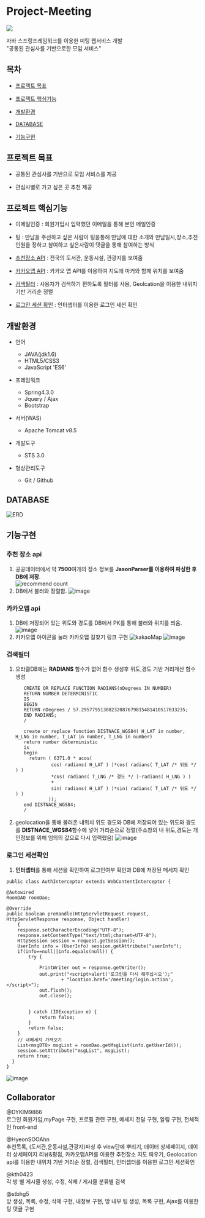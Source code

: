 # Project-Meeting
<img src="https://user-images.githubusercontent.com/77277946/124152008-17106280-dace-11eb-99fa-2fb8c6ed6132.png" width="width 300" height="height 150">

자바 스프링프레임워크를 이용한 미팅 웹서비스 개발<br/>
"공통된 관심사를 기반으로한 모임 서비스"


## 목차
  - [프로젝트 목표](#프로젝트-목표)


  - [프로젝트 핵심기능](#프로젝트-핵심기능)


  - [개발환경](#개발환경)


  - [DATABASE](#database)


  - [기능구현](#기능구현)



## 프로젝트 목표
  - 공통된 관심사를 기반으로 모임 서비스를 제공


  - 관심사별로 가고 싶은 곳 추천 제공



## 프로젝트 핵심기능
  - 이메일인증 : 회원가입시 입력했던 이메일을 통해 본인 메일인증


  - 팅 :  만남을 주선하고 싶은 사람이 팅을통해 만남에 대한 소개와 만남일시,장소,추천인원을 정하고 참여하고 싶은사람이 댓글을 통해 참여하는 방식


  - [추천장소 API](#추천-장소-api) : 전국의 도서관, 운동시설, 관광지를 보여줌


  - [카카오맵 API](#카카오맵-api) : 카카오 맵 API를 이용하여 지도에 마커와 함께 위치를 보여줌


  - [검색필터](#검색필터) : 사용자가 검색하기 편하도록 필터를 사용, Geolcation을 이용한 내위치 기반 거리순 정렬


  - [로그인 세션 확인](#로그인-세션확인) : 인터셉터를 이용한 로그인 세션 확인

## 개발환경
  - 언어
    * JAVA(jdk1.6)
    * HTML5/CSS3
    * JavaScript 'ES6'


  - 프레임워크
    * Spring4.3.0
    * Jquery / Ajax
    * Bootstrap


  - 서버(WAS)
    * Apache Tomcat v8.5


  - 개발도구
    * STS 3.0


  - 형상관리도구
    * Git / Github



## DATABASE
![ERD](https://user-images.githubusercontent.com/77277946/124152011-1972bc80-dace-11eb-84c0-b5ec6e570a96.png)




## 기능구현

  ### 추천 장소 api
  1. 공공데이터에서 약 **7500**여개의 장소 정보를 **JasonParser를 이용하여 파싱한 후 DB에 저장**.<br/>
![recommend count](https://user-images.githubusercontent.com/77277946/124158790-4e364200-dad5-11eb-98e4-cdc59f5cf3ec.png)
  2. DB에서 불러와 정렬함.
![image](https://user-images.githubusercontent.com/77277946/124162411-5c865d00-dad9-11eb-93e8-aafdfe4cca9d.png)

  ### 카카오맵 api
  1. DB에 저장되어 있는 위도와 경도를 DB에서 PK를 통해 불러와 위치를 띄움.
![image](https://user-images.githubusercontent.com/77277946/124162457-6b6d0f80-dad9-11eb-92e9-782ec1ace3ac.png)
  2. 카카오맵 아이콘을 눌러 카카오맵 길찾기 링크 구현
    ![kakaoMap](https://user-images.githubusercontent.com/77277946/124160227-01ec0180-dad7-11eb-8051-0e6e0cf1e92b.png)
![image](https://user-images.githubusercontent.com/77277946/124162491-7889fe80-dad9-11eb-9656-0a73a757bdf3.png)
    
  ### 검색필터
  1. 오라클DB에는 **RADIANS** 함수가 없어 함수 생성후 위도,경도 기반 거리계산 함수생성 
     
            CREATE OR REPLACE FUNCTION RADIANS(nDegrees IN NUMBER) 
            RETURN NUMBER DETERMINISTIC 
            IS
            BEGIN
            RETURN nDegrees / 57.29577951308232087679815481410517033235;
            END RADIANS;
            /

            create or replace function DISTNACE_WGS84( H_LAT in number, H_LNG in number, T_LAT in number, T_LNG in number)
            return number deterministic
            is
            begin
              return ( 6371.0 * acos(  
                      cos( radians( H_LAT ) )*cos( radians( T_LAT /* 위도 */ ) )
                      *cos( radians( T_LNG /* 경도 */ )-radians( H_LNG ) )
                      +
                      sin( radians( H_LAT ) )*sin( radians( T_LAT /* 위도 */ ) )        
                     ));
            end DISTNACE_WGS84;
            /
      
  2. geolocation을 통해 불러온 내위치 위도 경도와 DB에 저장되어 있는 위도와 경도를 **DISTNACE_WGS84**함수에 넣어 거리순으로 정렬(주소창의 내 위도,경도는 개인정보를 위해 임의의 값으로 다시 입력했음)
      ![image](https://user-images.githubusercontent.com/77277946/124162817-de768600-dad9-11eb-95a1-2eb9e5c6fa5d.png)


  ### 로그인 세션확인
  1. **인터셉터**를 통해 세션을 확인하여 로그인여부 확인과 DB에 저장된 메세지 확인

    public class AuthInterceptor extends WebContentInterceptor {
	
	@Autowired
	RoomDAO roomDao;
	
	@Override
	public boolean preHandle(HttpServletRequest request, HttpServletResponse response, Object handler)
		{
		response.setCharacterEncoding("UTF-8");
		response.setContentType("text/html;charset=UTF-8");
		HttpSession session = request.getSession();
		UserInfo info = (UserInfo) session.getAttribute("userInfo");
		if(info==null||info.equals(null)) {
			try {
				
				PrintWriter out = response.getWriter();
				out.print("<script>alert('로그인을 다시 해주십시오');"
						+ "location.href='/meeting/login.action';</script>");
				out.flush();
				out.close();
				
				
			} catch (IOException e) {
				return false;
			}
			return false;
		}
		// 내메세지 가져오기
		List<msgDTO> msgList = roomDao.getMsgList(info.getUserId());
		session.setAttribute("msgList", msgList);
		return true;
	  }
    }
  
  ![image](https://user-images.githubusercontent.com/77277946/124163872-04505a80-dadb-11eb-9f15-0d8def116851.png)
## Collaborator
@DYKIM9866<br>
로그인 회원가입,myPage 구현, 프로필 관련 구현, 메세지 전달 구현, 알림 구현, 전체적인 front-end

@HyeonSOOAhn<br>
추천목록, (도서관,운동시설,관광지)파싱 후 view단에 뿌리기, 데이터 상세페이지, 데이터 상세페이지 리뷰&평점, 카카오맵API를 이용한 추천장소 지도 띄우기, Geolocation api를 이용한 내위치 기반 거리순 정렬, 검색필터, 인터셉터를 이용한 로그인 세션확인 

@kth0423<br>
각 방 별 게시물 생성, 수정, 삭제 / 게시물 분류별 검색 

@stbhg5<br>
방 생성, 목록, 수정, 삭제 구현,  내정보 구현, 방 내부 팅 생성, 목록 구현, Ajax를 이용한 팅 댓글 구현


